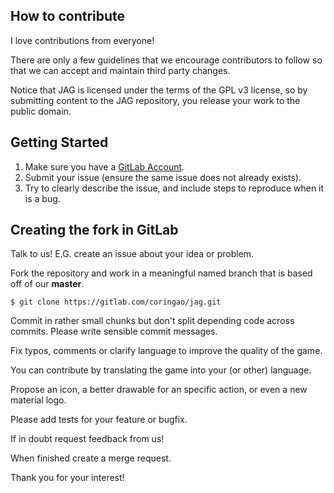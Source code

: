 **How to contribute**
---------------------

I love contributions from everyone!

There are only a few guidelines that we encourage contributors to follow
so that we can accept and maintain third party changes.

Notice that JAG is licensed under the terms of the GPL v3 license,
so by submitting content to the JAG repository, you release your work
to the public domain.

**Getting Started**
-------------------

1. Make sure you have a [GitLab Account](https://gitlab.com/users/sign_in).
2. Submit your issue (ensure the same issue does not already exists).
3. Try to clearly describe the issue, and include steps to reproduce
when it is a bug.

**Creating the fork in GitLab**
-------------------------------

Talk to us! E.G. create an issue about your idea or problem.

Fork the repository and work in a meaningful named branch that is
based off of our **master**.

    $ git clone https://gitlab.com/coringao/jag.git

Commit in rather small chunks but don't split depending code across commits.
Please write sensible commit messages.

Fix typos, comments or clarify language to improve the quality of the game.

You can contribute by translating the game into your (or other) language.

Propose an icon, a better drawable for an specific action, or even
a new material logo.

Please add tests for your feature or bugfix.

If in doubt request feedback from us!

When finished create a merge request.

Thank you for your interest!
